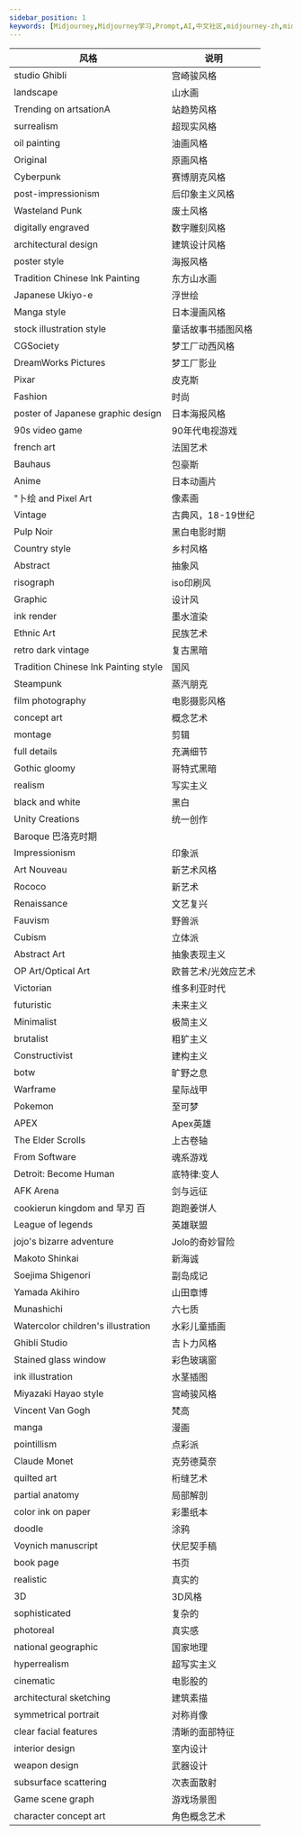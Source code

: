 ```yaml
---
sidebar_position: 1
keywords: [Midjourney,Midjourney学习,Prompt,AI,中文社区,midjourney-zh,midjourney中文教程,prompt,chatgpt-zh,chatgpt,MJ绘画,AI绘画,AI艺术,AI插画,插画,AI,ai,gpt,chatgpt,DALL·E 2,Midjourney,Stable Diffusion,midjourney中文,midjourney入门教程,midjourney中文网,midjourney,midjourney文档,midjourney,midjourney中文指南,midjourney指南,midjourney汉化,midjourney小白教程,midjourney共享账号]
---
```

|风格|说明|
|-|-|
|studio Ghibli	| 宫崎骏风格|
|landscape|	山水画|
|Trending on artsationA	|站趋势风格|
|surrealism	|超现实风格|
|oil painting|	油画风格|
|Original	|原画风格|
|Cyberpunk	|赛博朋克风格|
|post-impressionism	|后印象主义风格|
|Wasteland Punk	|废土风格|
|digitally engraved	|数字雕刻风格|
|architectural design	|建筑设计风格|
|poster style	|海报风格|
|Tradition Chinese Ink Painting	|东方山水画|
|Japanese Ukiyo-e	|浮世绘|
|Manga style	|日本漫画风格|
|stock illustration style	|童话故事书插图风格|
|CGSociety	|梦工厂动西风格|
|DreamWorks Pictures	|梦工厂影业|
|Pixar	|皮克斯|
|Fashion	|时尚|
|poster of Japanese graphic design	|日本海报风格|
|90s video game	|90年代电视游戏|
|french art	|法国艺术|
|Bauhaus	|包豪斯|
|Anime	|日本动画片|
|"卜绘 and Pixel Art	|像素画|
|Vintage	|古典风，18-19世纪|
|Pulp Noir	|黑白电影时期|
|Country style	|乡村风格|
|Abstract	|抽象风|
|risograph	|iso印刷风|
|Graphic	|设计风|
|ink render	|墨水渲染|
|Ethnic Art	|民族艺术|
|retro dark vintage	|复古黑暗|
|Tradition Chinese Ink Painting style	|国风|
|Steampunk	|蒸汽朋克|
|film photography	|电影摄影风格|
|concept art	|概念艺术|
|montage	|剪辑|
|full details	|充满细节|
|Gothic gloomy	|哥特式黑暗|
|realism	|写实主义|
|black and white	|黑白|
|Unity Creations	|统一创作|
|Baroque	巴洛克时期|
|Impressionism	|印象派|
|Art Nouveau	|新艺术风格|
|Rococo	|新艺术|
|Renaissance	|文艺复兴|
|Fauvism	|野兽派|
|Cubism	|立体派|
|Abstract Art	|抽象表现主义|
|OP Art/Optical Art	|欧普艺术/光效应艺术|
|Victorian	|维多利亚时代|
|futuristic	|未来主义|
|Minimalist	|极简主义|
|brutalist	|粗犷主义|
|Constructivist	|建构主义|
|botw	|旷野之息|
|Warframe	|星际战甲|
|Pokemon	|至可梦|
|APEX	|Apex英雄|
|The Elder Scrolls	|上古卷轴|
|From Software	|魂系游戏|
|Detroit: Become Human	|底特律:变人|
|AFK Arena	|剑与远征|
|cookierun kingdom and 早刃 百|	跑跑姜饼人|
|League of legends	|英雄联盟|
|jojo's bizarre adventure	|Jolo的奇妙冒险|
|Makoto Shinkai	|新海诚|
|Soejima Shigenori	|副岛成记|
|Yamada Akihiro	|山田章博|
|Munashichi	|六七质|
|Watercolor children's illustration	|水彩儿童插画|
|Ghibli Studio	|吉卜力风格|
|Stained glass window	|彩色玻璃窗|
|ink illustration	|水茎插图|
|Miyazaki Hayao style	|宫崎骏风格|
|Vincent Van Gogh	|梵高|
|manga	|漫画|
|pointillism	|点彩派|
|Claude Monet	|克劳德莫奈|
|quilted art	|桁缝艺术|
|partial anatomy	|局部解剖|
|color ink on paper	|彩墨纸本|
|doodle	|涂鸦|
|Voynich manuscript	|伏尼契手稿|
|book page	|书页|
|realistic	|真实的|
|3D	|3D风格|
|sophisticated	|复杂的|
|photoreal	|真实感|
|national geographic	|国家地理|
|hyperrealism	|超写实主义|
|cinematic	|电影股的|
|architectural sketching	|建筑素描|
|symmetrical portrait	|对称肖像|
|clear facial features	|清晰的面部特征|
|interior design	|室内设计|
|weapon design	|武器设计|
|subsurface scattering	|次表面散射|
|Game scene graph	|游戏场景图|
|character concept art	|角色概念艺术|